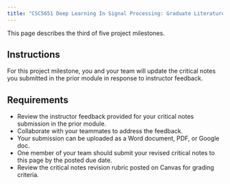```yaml
---
title: "CSC5651 Deep Learning In Signal Processing: Graduate Literature Project Milestone 3: Critical Notes Revision"
---
```


This page describes the third of five project milestones.

## Instructions

For this project milestone, you and your team will update the critical notes you submitted in the prior module in response to instructor feedback.

## Requirements

* Review the instructor feedback provided for your critical notes submission in the prior module.
* Collaborate with your teammates to address the feedback.
* Your submission can be uploaded as a Word document, PDF, or Google doc.
* One member of your team should submit your revised critical notes to this page by the posted due date.
* Review the critical notes revision rubric posted on Canvas for grading criteria.